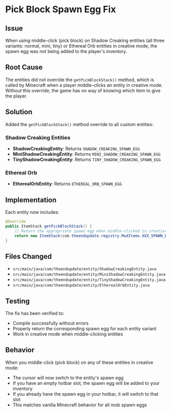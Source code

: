 # Pick Block Spawn Egg Fix

## Issue
When using middle-click (pick block) on Shadow Creaking entities (all three variants: normal, mini, tiny) or Ethereal Orb entities in creative mode, the spawn egg was not being added to the player's inventory.

## Root Cause
The entities did not override the `getPickBlockStack()` method, which is called by Minecraft when a player middle-clicks an entity in creative mode. Without this override, the game has no way of knowing which item to give the player.

## Solution
Added the `getPickBlockStack()` method override to all custom entities:

### Shadow Creaking Entities
- **ShadowCreakingEntity**: Returns `SHADOW_CREAKING_SPAWN_EGG`
- **MiniShadowCreakingEntity**: Returns `MINI_SHADOW_CREAKING_SPAWN_EGG`  
- **TinyShadowCreakingEntity**: Returns `TINY_SHADOW_CREAKING_SPAWN_EGG`

### Ethereal Orb
- **EtherealOrbEntity**: Returns `ETHEREAL_ORB_SPAWN_EGG`

## Implementation
Each entity now includes:
```java
@Override
public ItemStack getPickBlockStack() {
    // Return the appropriate spawn egg when middle-clicked in creative mode
    return new ItemStack(com.theendupdate.registry.ModItems.XXX_SPAWN_EGG);
}
```

## Files Changed
- `src/main/java/com/theendupdate/entity/ShadowCreakingEntity.java`
- `src/main/java/com/theendupdate/entity/MiniShadowCreakingEntity.java`
- `src/main/java/com/theendupdate/entity/TinyShadowCreakingEntity.java`
- `src/main/java/com/theendupdate/entity/EtherealOrbEntity.java`

## Testing
The fix has been verified to:
- Compile successfully without errors
- Properly return the corresponding spawn egg for each entity variant
- Work in creative mode when middle-clicking entities

## Behavior
When you middle-click (pick block) on any of these entities in creative mode:
- The cursor will now switch to the entity's spawn egg
- If you have an empty hotbar slot, the spawn egg will be added to your inventory
- If you already have the spawn egg in your hotbar, it will switch to that slot
- This matches vanilla Minecraft behavior for all mob spawn eggs

